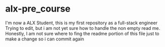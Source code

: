 # alx-pre_course
I'm now a ALX Student, this is my first repository as a full-stack engineer
Trying to edit, but i am not yet sure how to handle the non empty read me. Honestly, I am not sure where to fing the readme portion of this file
just to make a change so i can commit again

